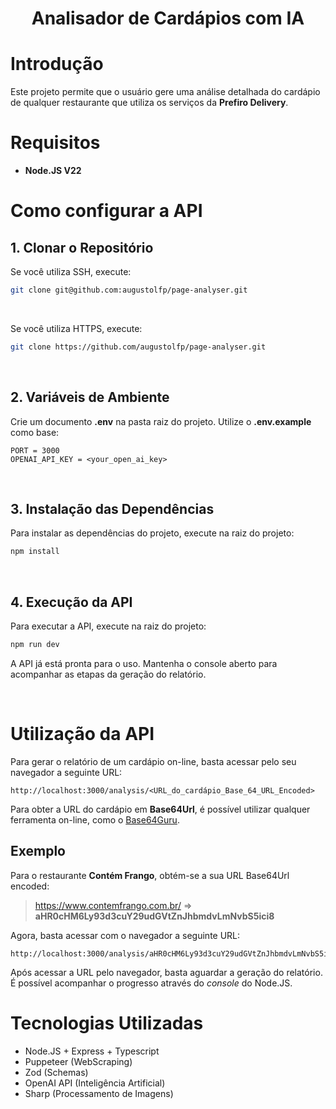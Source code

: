 <h1 align='center'>Analisador de Cardápios com IA</h1>

# Introdução

Este projeto permite que o usuário gere uma análise detalhada do cardápio de qualquer restaurante que utiliza os serviços da **Prefiro Delivery**.

# Requisitos

- **Node.JS V22**

# Como configurar a API

## 1. Clonar o Repositório

Se você utiliza SSH, execute:

```bash
git clone git@github.com:augustolfp/page-analyser.git
```

<br />

Se você utiliza HTTPS, execute:

```bash
git clone https://github.com/augustolfp/page-analyser.git
```

<br />

## 2. Variáveis de Ambiente

Crie um documento **.env** na pasta raiz do projeto. Utilize o **.env.example** como base:

```
PORT = 3000
OPENAI_API_KEY = <your_open_ai_key>
```

<br />

## 3. Instalação das Dependências

Para instalar as dependências do projeto, execute na raiz do projeto:

```bash
npm install
```

<br />

## 4. Execução da API

Para executar a API, execute na raiz do projeto:

```bash
npm run dev
```

A API já está pronta para o uso. Mantenha o console aberto para acompanhar as etapas da geração do relatório.

<br />

# Utilização da API

Para gerar o relatório de um cardápio on-line, basta acessar pelo seu navegador a seguinte URL:

```
http://localhost:3000/analysis/<URL_do_cardápio_Base_64_URL_Encoded>
```

Para obter a URL do cardápio em **Base64Url**, é possível utilizar qualquer ferramenta on-line, como o <a href="https://base64.guru/standards/base64url/encode">Base64Guru</a>.

## Exemplo

Para o restaurante **Contém Frango**, obtém-se a sua URL Base64Url encoded:

> https://www.contemfrango.com.br/ => **aHR0cHM6Ly93d3cuY29udGVtZnJhbmdvLmNvbS5ici8**

Agora, basta acessar com o navegador a seguinte URL:

```
http://localhost:3000/analysis/aHR0cHM6Ly93d3cuY29udGVtZnJhbmdvLmNvbS5ici8
```

Após acessar a URL pelo navegador, basta aguardar a geração do relatório. É possível acompanhar o progresso através do _console_ do Node.JS.

# Tecnologias Utilizadas

- Node.JS + Express + Typescript
- Puppeteer (WebScraping)
- Zod (Schemas)
- OpenAI API (Inteligência Artificial)
- Sharp (Processamento de Imagens)
